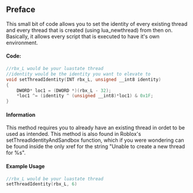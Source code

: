 ## Preface
This small bit of code allows you to set the identity of every existing thread and every thread that is created (using lua_newthread) from then on. Basically, it allows every script that is executed to have it's own environment.
#### Code:
```c++
//rbx_L would be your luastate thread
//identity would be the identity you want to elevate to
void setThreadIdentity(INT rbx_L, unsigned __int8 identity)
{
    DWORD* loc1 = (DWORD *)(rbx_L - 32);
    *loc1 ^= (identity ^ (unsigned __int8)*loc1) & 0x1F;
}
```
#### Information
This method requires you to already have an existing thread in ordet to be used as intended. This method is also found in Roblox's setThreadIdentityAndSandbox function, which if you were wondering can be found inside the only xref for the string "Unable to create a new thread for %s".

#### Example Usage
```c++
//rbx_L would be your luastate thread
setThreadIdentity(rbx_L, 6)
```
